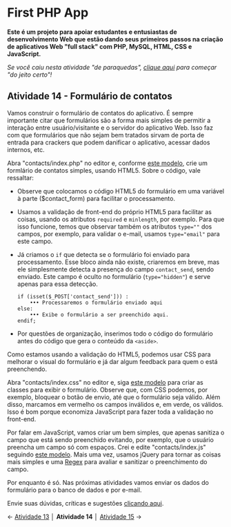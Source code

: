 # First PHP App

**Este é um projeto para apoiar estudantes e entusiastas de desenvolvimento Web que estão dando seus primeiros passos na criação de aplicativos Web "full stack" com PHP, MySQL, HTML, CSS e JavaScript.**

*Se você caiu nesta atividade "de paraquedas", [clique aqui](https://github.com/Luferat/firstphpapp) para começar "do jeito certo"!*

## Atividade 14 - Formulário de contatos

Vamos construir o formulário de contatos do aplicativo. É sempre importante citar que formulários são a forma mais simples de permitir a interação entre usuário/visitante e o servidor do aplicativo Web. Isso faz com que formulários que não sejam bem tratados sirvam de porta de entrada para crackers que podem danificar o aplicativo, acessar dados internos, etc.

Abra "contacts/index.php" no editor e, conforme [este modelo](https://raw.githubusercontent.com/Luferat/firstphpapp/Atividade_14/contacts/index.php), crie um formlário de contatos simples, usando HTML5. Sobre o código, vale ressaltar:

- Observe que colocamos o código HTML5 do formulário em uma variável à parte ($contact_form) para facilitar o processamento.

- Usamos a validação de front-end do próprio HTML5 para facilitar as coisas, usando os atributos `required` e `minlength`, por exemplo. Para que isso funcione, temos que observar também os atributos `type=""` dos campos, por exemplo, para validar o e-mail, usamos `type="email"` para este campo.

- Já criamos o `if` que detecta se o formulário foi enviado para processamento. Esse bloco ainda não existe, criaremos em breve, mas ele simplesmente detecta a presença do campo `contact_send`, sendo enviado. Este campo é oculto no formulário (`type="hidden"`) e serve apenas para essa detecção.

      if (isset($_POST['contact_send'])) :
          ••• Processaremos o formulário enviado aqui
      else:
          ••• Exibe o formulário a ser preenchido aqui.
      endif; 

- Por questões de organização, inserimos todo o código do formulário antes do código que gera o conteúdo da `<aside>`.

Como estamos usando a validação do HTML5, podemos usar CSS para melhorar o visual do formulário e já dar algum feedback para quem o está preenchendo.

Abra "contacts/index.css" no editor e, siga [este modelo](https://raw.githubusercontent.com/Luferat/firstphpapp/Atividade_14/contacts/index.css) para criar as classes para exibir o formulário. Observe que, com CSS podemos, por exemplo, bloquear o botão de envio, até que o formulário seja válido. Além disso, marcamos em vermelho os campos inválidos e, em verde, os válidos. Isso é bom porque economiza JavaScript para fazer toda a validação no front-end.

Por falar em JavaScript, vamos criar um bem simples, que apenas sanitiza o campo que está sendo preenchido evitando, por exemplo, que o usuário preencha um campo só com espaços. Crei e edite "contacts/index.js" seguindo [este modelo](https://raw.githubusercontent.com/Luferat/firstphpapp/Atividade_14/contacts/index.js). Mais uma vez, usamos jQuery para tornar as coisas mais simples e uma [Regex](https://www.google.com/search?q=regex) para avaliar e sanitizar o preenchimento do campo.

Por enquanto é só. Nas próximas atividades vamos enviar os dados do formulário para o banco de dados e por e-mail.

Envie suas dúvidas, críticas e sugestões [clicando aqui](https://github.com/Luferat/firstphpapp/issues).

← [Atividade 13](https://github.com/Luferat/firstphpapp/tree/Atividade_13) │ **Atividade 14** │ [Atividade 15](https://github.com/Luferat/firstphpapp/tree/Atividade_15) →